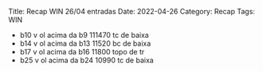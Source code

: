 Title: Recap WIN 26/04 entradas
Date: 2022-04-26
Category: Recap
Tags: WIN

* b10 v ol acima da b9 111470 tc de baixa
* b14 v ol acima da b13 11520 bc de baixa
* b17 v ol acima da  b16 11800 topo de tr
* b25 v ol acima da b24  10990 tc de baixa
